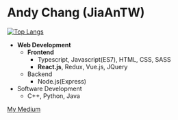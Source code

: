# Andy Chang (JiaAnTW)

[![Top Langs](https://github-readme-stats.vercel.app/api/top-langs/?username=JiaAnTW&layout=compact&langs_count=6&theme=dracula)](https://github.com/anuraghazra/github-readme-stats)

- **Web Development**
    - **Frontend**
      - Typescript, Javascript(ES7), HTML, CSS, SASS
      - **React.js**, Redux, Vue.js, JQuery
    -  Backend
        - Node.js(Express)
-  Software Development
    - C++, Python, Java
 
[My Medium](https://medium.com/@BunnyPlayGG)
